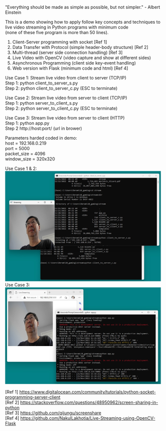 "Everything should be made as simple as possible, but not simpler." - Albert Einstein

This is a demo showing how to apply follow key concepts and techniques to  
live video streaming in Python programs with minimum code  
(none of these five program is more than 50 lines).

1. Client-Server programming with socket [Ref 1]
2. Data Transfer with Protocol (simple header-body structure) [Ref 2]
3. Multi-thread (server side connection handling) [Ref 3]
4. Live Video with OpenCV (video capture and show at different sides)
5. Asynchronous Programming (client side key-event handling)
6. Web version with Flask (minimum code and html) [Ref 4]

Use Case 1: Stream live video from client to server (TCP/IP)  
Step 1: python client_to_server_s.py  
Step 2: python client_to_server_c.py (ESC to terminate)

Use Case 2: Stream live video from server to client (TCP/IP)  
Step 1: python server_to_client_s.py  
Step 2: python server_to_client_c.py (ESC to terminate)

Use Case 3: Stream live video from server to client (HTTP)  
Step 1: python app.py  
Step 2  http://host:port/ (url in brower)

Parameters harded coded in demo:  
host = 192.168.0.219   
port = 5000  
packet_size = 4096  
window_size = 320x320  

Use Case 1 & 2:  
![Use Case 1 & 2](use_case1.jpg)  
Use Case 3:  
![Use Case 3](use_case3.jpg)

[Ref 1] https://www.digitalocean.com/community/tutorials/python-socket-programming-server-client  
[Ref 2] https://stackoverflow.com/questions/48950962/screen-sharing-in-python  
[Ref 3] https://github.com/qijungu/screenshare  
[Ref 4] https://github.com/NakulLakhotia/Live-Streaming-using-OpenCV-Flask  
